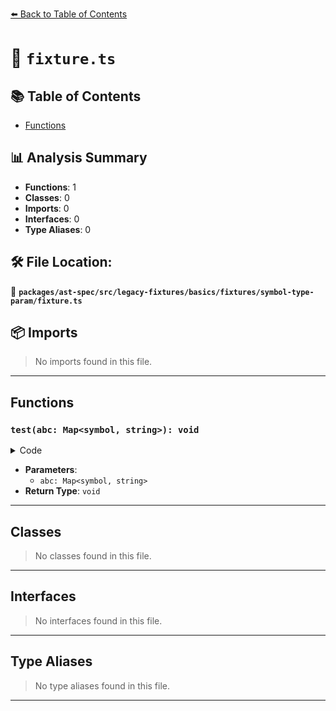 [⬅️ Back to Table of Contents](../../../../../../../index.md)

# 📄 `fixture.ts`

## 📚 Table of Contents

- [Functions](#functions)

## 📊 Analysis Summary

- **Functions**: 1
- **Classes**: 0
- **Imports**: 0
- **Interfaces**: 0
- **Type Aliases**: 0

## 🛠️ File Location:
📂 **`packages/ast-spec/src/legacy-fixtures/basics/fixtures/symbol-type-param/fixture.ts`**

## 📦 Imports

> No imports found in this file.


---

## Functions

### `test(abc: Map<symbol, string>): void`

<details><summary>Code</summary>

```ts
function test(abc: Map<symbol, string>) {}
```
</details>

- **Parameters**:
  - `abc: Map<symbol, string>`
- **Return Type**: `void`

---

## Classes

> No classes found in this file.


---

## Interfaces

> No interfaces found in this file.


---

## Type Aliases

> No type aliases found in this file.


---